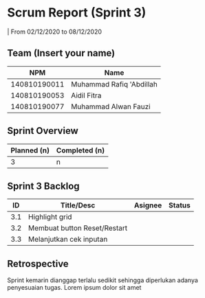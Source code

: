 # Scrum Report (Sprint 3)
| From 02/12/2020 to 08/12/2020

## Team (Insert your name)
|  NPM          |             Name           |
| ------------- | ---------------------------|
| 140810190011  | Muhammad Rafiq 'Abdillah   |
| 140810190053  | Aidil Fitra                |
| 140810190077  | Muhammad Alwan Fauzi       |

## Sprint Overview
| Planned (n)   | Completed (n) |
| ------------- |-------------- |
| 3             | n             |

## Sprint 3 Backlog

| ID  | Title/Desc    | Asignee | Status |
| --- | ----------    | ------- | ------ |
| 3.1 | Highlight grid|         |  |
| 3.2 | Membuat button Reset/Restart |  |  |
| 3.3 | Melanjutkan cek inputan |  |  |

## Retrospective 

Sprint kemarin dianggap terlalu sedikit sehingga diperlukan adanya penyesuaian tugas. Lorem ipsum dolor sit amet

